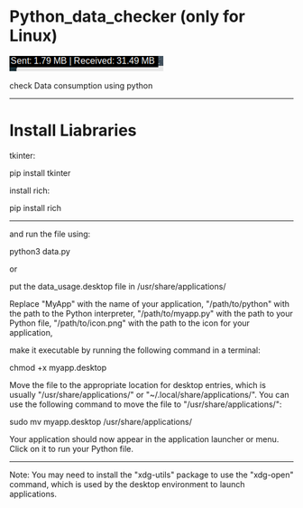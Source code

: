 # Python_data_checker (only for Linux)

![Alt text](scr/Screenshot_2023-03-29_12-19-12.png)

check Data consumption using python


***

# Install Liabraries

tkinter:

pip install tkinter
  
install rich:

pip install rich
  
***
and run the file using:

python3 data.py

or

put the data_usage.desktop file in /usr/share/applications/

Replace "MyApp" with the name of your application, "/path/to/python" with the path to the Python interpreter, "/path/to/myapp.py" with the path to your Python file, "/path/to/icon.png" with the path to the icon for your application,

make it executable by running the following command in a terminal:

chmod +x myapp.desktop


Move the file to the appropriate location for desktop entries, which is usually "/usr/share/applications/" or "~/.local/share/applications/". You can use the following command to move the file to "/usr/share/applications/":

sudo mv myapp.desktop /usr/share/applications/

Your application should now appear in the application launcher or menu. Click on it to run your Python file.

***

Note: You may need to install the "xdg-utils" package to use the "xdg-open" command, which is used by the desktop environment to launch applications.
